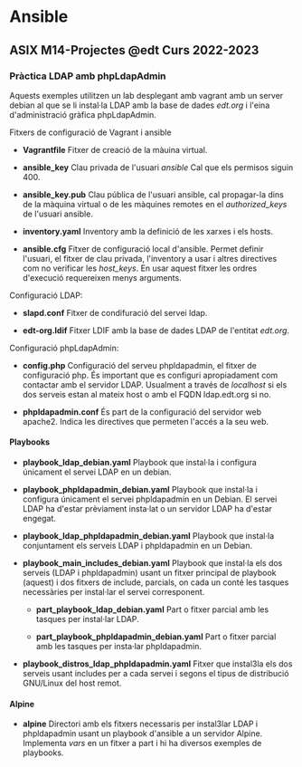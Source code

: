 # Ansible
## ASIX M14-Projectes @edt Curs 2022-2023


### Pràctica LDAP amb phpLdapAdmin

Aquests exemples utilitzen un lab desplegant amb vagrant amb un server debian al que se li
instal·la LDAP amb la base de dades *edt.org* i l'eina d'administració gràfica phpLdapAdmin.


Fitxers de configuració de Vagrant i ansible

 * **Vagrantfile** Fitxer de creació de la màuina virtual.

 * **ansible_key** Clau privada de l'usuari *ansible* Cal que els permisos siguin 400.

 * **ansible_key.pub** Clau pública de l'usuari ansible, cal propagar-la dins de la màquina
   virtual o de les màquines remotes en el *authorized_keys* de l'usuari ansible.

 * **inventory.yaml** Inventory amb la definició de les xarxes i els hosts.

 * **ansible.cfg** Fitxer de configuració local d'ansible. Permet definir l'usuari, el fitxer
   de clau privada, l'inventory a usar i altres directives com no verificar les *host_keys*. En
   usar aquest fitxer les ordres d'execució requereixen menys arguments.


Configuració LDAP:

 * **slapd.conf** Fitxer de condifuració del servei ldap.

 * **edt-org.ldif** Fitxer LDIF amb la base de dades LDAP de l'entitat *edt.org*.


Configuració phpLdapAdmin:

 * **config.php** Configuració del serveu phpldapadmin, el fitxer de configuració php.
   És important que es configuri apropiadament com contactar amb el servidor LDAP. 
   Usualment a través de *localhost* si els dos serveis estan al mateix host o amb el
   FQDN ldap.edt.org si no.

 * **phpldapadmin.conf** És part de la configuració del servidor web apache2. Indica les 
   directives que permeten l'accés a la seu web.


#### Playbooks

 * **playbook_ldap_debian.yaml** Playbook que instal·la i configura únicament el servei LDAP 
   en un debian.

 * **playbook_phpldapadmin_debian.yaml** Playbook que instal·la i configura únicament el
   servei phpldapadmin en un Debian. El servei LDAP ha d'estar prèviament insta·lat o un
   servidor LDAP ha d'estar engegat.

 * **playbook_ldap_phpldapadmin_debian.yaml** Playbook que instal·la conjuntament els serveis
   LDAP i phpldapadmin en un Debian.

 * **playbook_main_includes_debian.yaml** Playbook que instal·la els dos serveis (LDAP i phpldapadmin)
   usant un fitxer principal de playbook (aquest) i dos fitxers de include, parcials, on cada un 
   conté les tasques necessàries per instal·lar el servei corresponent.

   * **part_playbook_ldap_debian.yaml** Part o fitxer parcial amb les tasques per instal·lar LDAP.

   * **part_playbook_phpldapadmin_debian.yaml** Part o fitxer parcial amb les tasques per insta·lar 
     phpldapadmin.

 * **playbook_distros_ldap_phpldapadmin.yaml** Fitxer que instal3la els dos serveis usant includes
   per a cada servei i segons el tipus de distribució GNU/Linux del host remot.

#### Alpine

 * **alpine** Directori amb els fitxers necessaris per instal3lar LDAP i phpldapadmin usant un playbook
   d'ansible a un servidor Alpine. Implementa *vars* en un fitxer a part i hi ha diversos exemples
   de playbooks.
